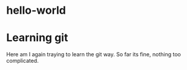 # hello-world
Learning git
==============
Here am I again traying to learn the git way. So far its fine, nothing too complicated.
